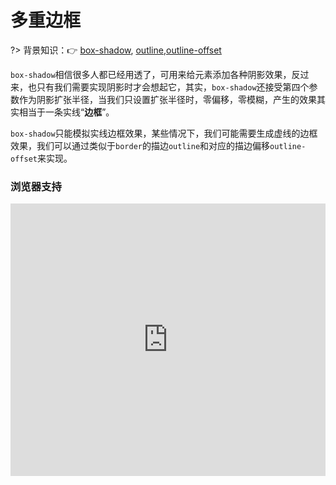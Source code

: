 # 多重边框

?> 背景知识：:point_right: [box-shadow](https://developer.mozilla.org/zh-CN/docs/Web/CSS/box-shadow), [outline](https://developer.mozilla.org/zh-CN/docs/Web/CSS/outline),[outline-offset](https://developer.mozilla.org/zh-CN/docs/Web/CSS/outline-offset)

`box-shadow`相信很多人都已经用透了，可用来给元素添加各种阴影效果，反过来，也只有我们需要实现阴影时才会想起它，其实，`box-shadow`还接受第四个参数作为阴影扩张半径，当我们只设置扩张半径时，零偏移，零模糊，产生的效果其实相当于一条实线“**边框**”。

`box-shadow`只能模拟实线边框效果，某些情况下，我们可能需要生成虚线的边框效果，我们可以通过类似于`border`的描边`outline`和对应的描边偏移`outline-offset`来实现。
<vuep template="#demo1"></vuep>

<script v-pre type="text/x-template" id="demo1">
<style>
  main{
    width: 100%;
    padding: 0 10vh;
    display: flex;
    flex-wrap: wrap;
    justify-content: space-around;
    align-items: center;
  }
  div:nth-of-type(1) {
    width: 60px; height: 60px;
    border-radius: 50%;
    background: #fafafa;
    margin: 105px 29px;
    box-shadow: 0 0 0 10px #E8E2D6, 0 0 0 20px #E1D9C9,  
                0 0 0 30px #D9CFBB, 0 0 0 40px #D2C6AE,  
                0 0 0 50px #CABCA0, 0 0 0 60px #C3B393,
                0 0 0 70px #BBA985, 0 0 0 80px #B4A078;
  }
  div:nth-of-type(2){
    width: 200px; height: 120px;
    background: #efebe9;
    border: 5px solid #B4A078;
    outline: #B4A078 dashed 1px;
    outline-offset: -10px;
    margin-bottom: 20px;
  }
</style>
<template>
  <main>
    <div></div>
    <div></div>
  </main>
</template>
<script>  
</script>
</script>

### 浏览器支持

<iframe src="https://caniuse.bitsofco.de/embed/index.html?feat=css-boxshadow&amp;periods=future_1,current,past_1,past_2,past_3&amp;accessible-colours=false" frameborder="0" width="100%" height="436px"></iframe>